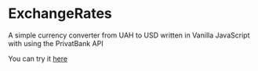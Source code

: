 # ExchangeRates
A simple currency converter from UAH to USD written in Vanilla JavaScript with using the PrivatBank API

You can try it [here](https://romanenko1509.github.io/ExchangeRates/)
